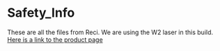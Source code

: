 # Safety_Info
These are all the files from Reci. We are using the W2 laser in this build. [Here is a link to the product page](http://www.recilaser.com/en/index.php?m=&c=Index&a=show&catid=7&id=66) 
